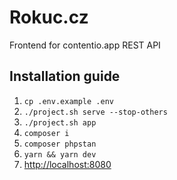 # Rokuc.cz
Frontend for contentio.app REST API

## Installation guide
1. `cp .env.example .env`
2. `./project.sh serve --stop-others`
3. `./project.sh app`
5. `composer i`
6. `composer phpstan`
4. `yarn && yarn dev`
7. [http://localhost:8080](http://localhost:8080)
